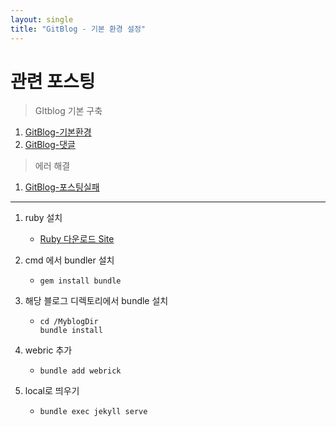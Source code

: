 ```yaml
---
layout: single
title: "GitBlog - 기본 환경 설정"
---
```


# 관련 포스팅

> GItblog 기본 구축

1. [GitBlog-기본환경]({{site.url}}/GitBlog-기본환경)
1. [GitBlog-댓글]({{site.url}}/GitBlog-댓글)

> 에러 해결

1. [GitBlog-포스팅실패]({{site.url}}/GitBlog-포스팅실패)

---

1. ruby 설치
   - [Ruby 다운로드 Site](https://www.ruby-lang.org/en/downloads/)
1. cmd 에서 bundler 설치
   - ```
     gem install bundle
     ```
1. 해당 블로그 디렉토리에서 bundle 설치

   - ```
     cd /MyblogDir
     bundle install
     ```

1. webric 추가
   - ```
     bundle add webrick
     ```
1. local로 띄우기

   - ```
     bundle exec jekyll serve
     ```
